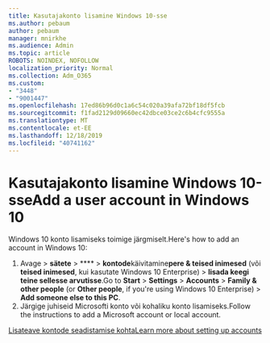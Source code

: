 ```yaml
---
title: Kasutajakonto lisamine Windows 10-sse
ms.author: pebaum
author: pebaum
manager: mnirkhe
ms.audience: Admin
ms.topic: article
ROBOTS: NOINDEX, NOFOLLOW
localization_priority: Normal
ms.collection: Adm_O365
ms.custom:
- "3448"
- "9001447"
ms.openlocfilehash: 17ed86b96d0c1a6c54c020a39afa72bf18df5fcb
ms.sourcegitcommit: f1fad2129d09660ec42dbce03ce2c6b4cfc9555a
ms.translationtype: MT
ms.contentlocale: et-EE
ms.lasthandoff: 12/18/2019
ms.locfileid: "40741162"
---
```

# <a name="add-a-user-account-in-windows-10"></a><span data-ttu-id="709ea-102">Kasutajakonto lisamine Windows 10-sse</span><span class="sxs-lookup"><span data-stu-id="709ea-102">Add a user account in Windows 10</span></span>

<span data-ttu-id="709ea-103">Windows 10 konto lisamiseks toimige järgmiselt.</span><span class="sxs-lookup"><span data-stu-id="709ea-103">Here's how to add an account in Windows 10:</span></span>

1. <span data-ttu-id="709ea-104">Avage > **sätete** >  \*\*\*\* > **kontode**käivitamine**pere & teised inimesed** (või **teised inimesed**, kui kasutate Windows 10 Enterprise) > **lisada keegi teine sellesse arvutisse**.</span><span class="sxs-lookup"><span data-stu-id="709ea-104">Go to **Start** > **Settings** > **Accounts** > **Family & other people** (or **Other people**, if you're using Windows 10 Enterprise) > **Add someone else to this PC**.</span></span>
2. <span data-ttu-id="709ea-105">Järgige juhiseid Microsofti konto või kohaliku konto lisamiseks.</span><span class="sxs-lookup"><span data-stu-id="709ea-105">Follow the instructions to add a Microsoft account or local account.</span></span>

[<span data-ttu-id="709ea-106">Lisateave kontode seadistamise kohta</span><span class="sxs-lookup"><span data-stu-id="709ea-106">Learn more about setting up accounts</span></span>](https://support.microsoft.com/help/17197/)